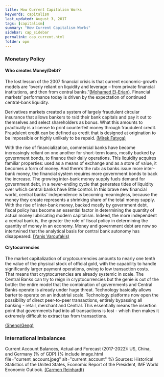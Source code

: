 ```yaml
---
title: How Current Capitalism Works
keywords: capitalism
last_updated: August 3, 2017
tags: [capitalism]
summary: "How Current Capitalism Works"
sidebar: cap_sidebar
permalink: cap_current.html
folder: opn
---
```


### Monetary Policy

#### Who creates Money/Debt?

The lost lesson of the 2007 financial crisis is that current economic-growth models are “overly reliant on liquidity and leverage – from private financial institutions, and then from central banks.”[(Mohamed El-Erian)](https://www.project-syndicate.org/commentary/lost-lessons-of-the-financial-crisis-by-mohamed-a--el-erian-2017-08). Financial markets’ performance today is driven by the expectation of continued central-bank liquidity. 

Derivatives markets created a system of largely fraudulent circular insurance that allows bankers to raid their bank capitals and pay it out to themselves and select shareholders as bonus. What this amounts to practically is a license to print counterfeit money through fraudulent credit. Fraudulent credit can be defined as credit that is designed at origination to be impossible or highly unlikely to be repaid. [(Mirek Fatyga)](blog-integrity-of-money.html)

With the rise of financialization, commercial banks have become increasingly reliant on one another for short-term loans, mostly backed by government bonds, to finance their daily operations. This liquidity acquires familiar properties: used as a means of exchange and as a store of value, it becomes a form of money.
And there’s the rub: as banks issue more inter-bank money, the financial system requires more government bonds to back the increase. The growing inter-bank money supply fuels demand for government debt, in a never-ending cycle that generates tides of liquidity over which central banks have little control.
In this brave new financial world, central banks’ independence is becoming meaningless, because the money they create represents a shrinking share of the total money supply. With the rise of inter-bank money, backed mostly by government debt, fiscal policy has become an essential factor in determining the quantity of actual money lubricating modern capitalism.
Indeed, the more independent a central bank is, the greater the role of fiscal policy in determining the quantity of money in an economy. 
Money and government debt are now so intertwined that the analytical basis for central bank autonomy has disappeared.
[(Yanis Varoufakis)](https://www.project-syndicate.org/commentary/fiscal-money-end-central-bank-independence-by-yanis-varoufakis-2017-08)

#### Crytocurrencies

The market capitalization of cryptocurrencies amounts to nearly one tenth the value of the physical stock of official gold, with the capability to handle significantly larger payment operations, owing to low transaction costs. That means that cryptocurrencies are already systemic in scale. 
The Central Banks can try to reign in cryptocurrencies but the genie is out of the bottle: the entire model that the combination of governments and Central Banks operate is already under huge threat.
Technology basically allows barter to operate on an industrial scale. Technology platforms now open the possibility of direct peer-to-peer transactions, entirely bypassing all banking - retail, merchant and Central. This essentially means the insertion point that governments had into all transactions is lost - which then makes it extremely difficult to extract tax from transactions. 

[(Sheng/Geng)](https://www.project-syndicate.org/commentary/bitcoin-cryptocurrencies-monetary-risk-by-andrew-sheng-and-xiao-geng-2017-08)


### International Imbalances

Current Account Balances, Actual and Forecast (2017-2022): US, China, and Germany (% of GDP)
{% include image.html file="current_account.jpeg" alt="current_account"  %}
Sources: Historical Statistics of the United States, Economic Report of the President, IMF World Economic Outlook.
[(Carmen Reinhardt)](https://www.project-syndicate.org/commentary/unbalanced-america-external-deficit-by-carmen-reinhart-2017-08)



